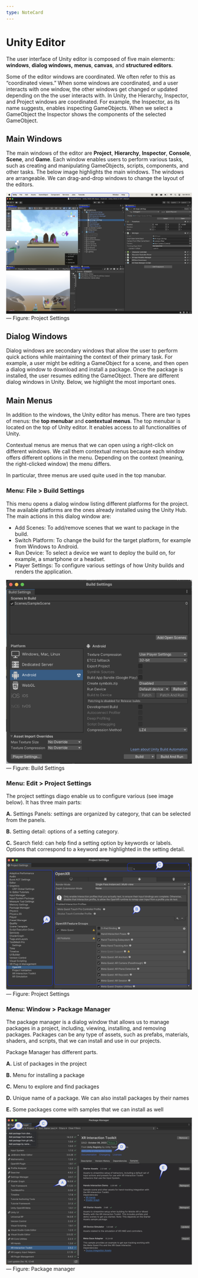 ```yaml
---
type: NoteCard
---
```


# Unity Editor

The user interface of Unity editor is composed of five main elements: **windows**, **dialog windows,** **menus**, **canvas**, and **structured editors**.

Some of the editor windows are coordinated. We often refer to this as “coordinated views.” When some windows are coordinated, and a user interacts with one window, the other windows get changed or updated depending on the the user interacts with. In Unity, the Hierarchy, Inspector, and Project windows are coordinated. For example, the Inspector, as its name suggests, enables inspecting GameObjects. When we select a GameObject the Inspector shows the components of the selected GameObject.

## Main Windows

The main windows of the editor are **Project**, **Hierarchy**, **Inspector**, **Console**, **Scene**, and **Game**. Each window enables users to perform various tasks, such as creating and manipulating GameObjects, scripts, components, and other tasks. The below image highlights the main windows. The windows are arrangeable. We can drag-and-drop windows to change the layout of the editors.

![{width=623,height=auto}](../attachments/unity-editor.png)— Figure: Project Settings

## Dialog Windows

Dialog windows are secondary windows that allow the user to perform quick actions while maintaining the context of their primary task. For example, a user might be editing a GameObject for a scene, and then open a dialog window to download and install a package. Once the package is installed, the user resumes editing the GameObject. There are different dialog windows in Unity. Below, we highlight the most important ones.

## Main Menus

In addition to the windows, the Unity editor has menus. There are two types of menus: the **top menubar** and **contextual menus**. The top menubar is located on the top of Unity editor. It enables access to all functionalities of Unity.

Contextual menus are menus that we can open using a right-click on different windows. We call them contextual menus because each window offers different options in the menu. Depending on the context (meaning, the right-clicked window) the menu differs.

In particular, three menus are used quite used in the top manubar.

### Menu: File > Build Settings

This menu opens a dialog window listing different platforms for the project. The available platforms are the ones already installed using the Unity Hub. The main actions in this dialog window are:

- Add Scenes: To add/remove scenes that we want to package in the build.
- Switch Platform: To change the build for the target platform, for example from Windows to Android.
- Run Device: To select a device we want to deploy the build on, for example, a smartphone or a headset.
- Player Settings: To configure various settings of how Unity builds and renders the application.

![{width=428,height=auto}](../attachments/build-settings.png)— Figure: Build Settings

### Menu: Edit > Project Settings

The project settings diago enable us to configure various (see image below). It has three main parts:

**A.** Settings Panels: settings are organized by category, that can be selected from the panels.

**B.** Setting detail: options of a setting category.

**C.** Search field: can help find a setting option by keywords or labels. Options that correspond to a keyword are highlighted in the setting detail.

![{width=431,height=auto}](../attachments/project-settings.png)— Figure: Project Settings

### Menu: Window > Package Manager

The package manager is a dialog window that allows us to manage packages in a project, including, viewing, installing, and removing packages. Packages can be any type of assets, such as prefabs, materials, shaders, and scripts, that we can install and use in our projects.

Package Manager has different parts.

**A.** List of packages in the project

**B.** Menu for installing a package

**C.** Menu to explore and find packages

**D.** Unique name of a package. We can also install packages by their names

**E.** Some packages come with samples that we can install as well

![{width=392,height=auto}](../attachments/package-manager.png)— Figure: Package manager
